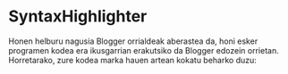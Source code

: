 # SyntaxHighlighter
Honen helburu nagusia Blogger orrialdeak aberastea da, honi esker programen kodea era ikusgarrian erakutsiko da Blogger edozein orrietan.
Horretarako, zure kodea marka hauen artean kokatu beharko duzu:
<pre class="brush:pascal;">
</pre>
